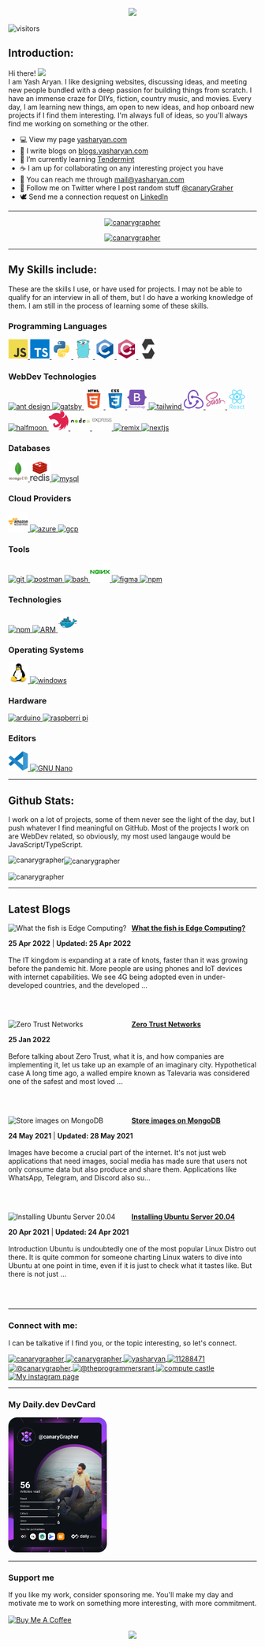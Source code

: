 <p align="center">
<img src="https://capsule-render.vercel.app/api?type=waving&color=gradient&height=200&section=header&text=Yash%20Aryan&fontSize=60&&fontAlignY=35" />
</p>

![visitors](https://visitor-badge.glitch.me/badge?page_id=canaryGrapher.canaryGrapher)

## Introduction:

Hi there! <img src="https://raw.githubusercontent.com/MartinHeinz/MartinHeinz/master/wave.gif" height="20" /><br />
I am Yash Aryan. I like designing websites, discussing ideas, and meeting new people bundled with a deep passion for building things from scratch. I have an immense craze for DIYs, fiction, country music, and movies. Every day, I am learning new things, am open to new ideas, and hop onboard new projects if I find them interesting. I'm always full of ideas, so you'll always find me working on something or the other.

- 💻 View my page [yasharyan.com](https://yasharyan.com/) <br />
- 📃 I write blogs on [blogs.yasharyan.com](https://blogs.yasharyan.com) <br />
- 🌱 I’m currently learning [Tendermint](https://tendermint.com/) <br />
- ☕ I am up for collaborating on any interesting project you have <br />
- 📧 You can reach me through [mail@yasharyan.com](mailto:mail@yasharyan.com) <br />
- 📱 Follow me on Twitter where I post random stuff [@canaryGraher](https://twitter.com/canaryGrapher) <br />
- 🕊 Send me a connection request on [LinkedIn](https://www.linkedin.com/in/yasharyan/) <br />

---

<p align="center"> 
  <a href="https://github.com/ryo-ma/github-profile-trophy"><img src="https://github-profile-trophy.vercel.app/?username=canarygrapher&theme=dracula" alt="canarygrapher" /></a> 
</p>

<p align="center"> 
  <a href="https://twitter.com/canarygrapher" target="blank">
    <img src="https://img.shields.io/twitter/follow/canarygrapher?logo=twitter&style=for-the-badge" alt="canarygrapher" />
  </a> 
</p>

---


## My Skills include:
These are the skills I use, or have used for projects. I may not be able to qualify for an interview in all of them, but I do have a working knowledge of them. I am still in the process of learning some of these skills. 

### Programming Languages
<a href="https://developer.mozilla.org/en-US/docs/Web/JavaScript" target="_blank" rel="noreferrer"> 
    <img src="https://raw.githubusercontent.com/devicons/devicon/master/icons/javascript/javascript-original.svg" alt="javascript" width="40" height="40"/> 
</a> 
<a href="https://www.typescriptlang.org/" target="_blank" rel="noreferrer"> 
  <img src="https://raw.githubusercontent.com/devicons/devicon/master/icons/typescript/typescript-original.svg" alt="typescript" width="40" height="40"/> 
</a> 
<a href="https://www.python.org" target="_blank" rel="noreferrer"> 
  <img src="https://raw.githubusercontent.com/devicons/devicon/master/icons/python/python-original.svg" alt="python" width="40" height="40"/> 
</a> 
<a href="https://golang.org" target="_blank" rel="noreferrer"> 
    <img src="https://raw.githubusercontent.com/devicons/devicon/master/icons/go/go-original.svg" alt="go" width="40" height="40"/> 
</a> 
<a href="https://www.cprogramming.com/" target="_blank" rel="noreferrer"> 
    <img src="https://raw.githubusercontent.com/devicons/devicon/master/icons/c/c-original.svg" alt="c" width="40" height="40"/> 
</a> 
<a href="https://www.cplusplus.com/" target="_blank" rel="noreferrer"> 
   <img src="https://raw.githubusercontent.com/devicons/devicon/master/icons/cplusplus/cplusplus-original.svg" alt="cplusplus" width="40" height="40"/> 
</a> 
<a href="https://soliditylang.org/" target="_blank" rel="noreferrer"> 
   <img src="https://github.com/devicons/devicon/blob/master/icons/solidity/solidity-plain.svg" alt="solidity" width="40" height="40"/> 
</a> 

### WebDev Technologies
<a href="https://ant.design/" target="_blank" rel="noreferrer">
    <img src="https://user-images.githubusercontent.com/27415791/165464925-2c8f5b05-3930-4d59-8089-6781fcf3bfe4.svg" alt="ant design" width="40" height="40" />
</a>
<a href="https://www.gatsbyjs.com/" target="_blank" rel="noreferrer"> 
    <img src="https://www.vectorlogo.zone/logos/gatsbyjs/gatsbyjs-icon.svg" alt="gatsby" width="40" height="40" /> 
</a> 
<a href="https://developer.mozilla.org/en-US/docs/Web/HTML" target="_blank" rel="noreferrer"> 
    <img src="https://raw.githubusercontent.com/devicons/devicon/master/icons/html5/html5-original-wordmark.svg" alt="html5" width="40" height="40" /> 
</a>
<a href="https://developer.mozilla.org/en-US/docs/Web/CSS" target="_blank" rel="noreferrer"> 
    <img src="https://raw.githubusercontent.com/devicons/devicon/master/icons/css3/css3-original-wordmark.svg" alt="css3" width="40" height="40" /> 
</a> 
<a href="https://getbootstrap.com" target="_blank" rel="noreferrer"> 
    <img src="https://raw.githubusercontent.com/devicons/devicon/master/icons/bootstrap/bootstrap-plain-wordmark.svg" alt="bootstrap" width="40" height="40" /> 
</a> 
<a href="https://tailwindcss.com/" target="_blank" rel="noreferrer"> 
  <img src="https://www.vectorlogo.zone/logos/tailwindcss/tailwindcss-icon.svg" alt="tailwind" width="40" height="40" /> 
</a> 
<a href="https://redux.js.org" target="_blank" rel="noreferrer"> 
  <img src="https://raw.githubusercontent.com/devicons/devicon/master/icons/redux/redux-original.svg" alt="redux" width="40" height="40" /> 
</a> 
<a href="https://sass-lang.com" target="_blank" rel="noreferrer"> 
  <img src="https://raw.githubusercontent.com/devicons/devicon/master/icons/sass/sass-original.svg" alt="sass" width="40" height="40" /> 
</a> 
<a href="https://reactjs.org/" target="_blank" rel="noreferrer"> 
  <img src="https://raw.githubusercontent.com/devicons/devicon/master/icons/react/react-original-wordmark.svg" alt="react" width="40" height="40" /> 
</a> 
<a href="https://www.gethalfmoon.com/" target="_blank" rel="noreferrer"> 
  <img src="https://user-images.githubusercontent.com/27415791/165465800-eb61c231-b461-4f6a-8f08-575ad2f36fe3.png" alt="halfmoon" width="40" height="40" /> 
</a>  
<a href="" target="_blank" rel="noreferrer">
  <img src="https://github.com/devicons/devicon/raw/master/icons/nestjs/nestjs-plain.svg" alt="nestjs" width="40" height="40" />
</a>
<a href="https://nodejs.org" target="_blank" rel="noreferrer"> 
  <img src="https://raw.githubusercontent.com/devicons/devicon/master/icons/nodejs/nodejs-original-wordmark.svg" alt="nodejs" width="40" height="40" /> 
</a> 
<a href="https://expressjs.com" target="_blank" rel="noreferrer"> 
    <img src="https://raw.githubusercontent.com/devicons/devicon/master/icons/express/express-original-wordmark.svg" alt="express" width="40" height="40" /> 
</a>
<a href="https://remix.run/" target="_blank" rel="noreferrer">
    <img src="https://user-images.githubusercontent.com/27415791/165458136-6907d588-8539-490e-b75f-1fef649831ac.svg" alt="remix" width="40" height="40" />  
</a>
<a href="https://nextjs.org/" target="_blank" rel="noreferrer"> 
    <img src="https://cdn.worldvectorlogo.com/logos/nextjs-2.svg" alt="nextjs" width="40" height="40" /> 
</a>

### Databases
<a href="https://www.mongodb.com/" target="_blank" rel="noreferrer"> 
    <img src="https://raw.githubusercontent.com/devicons/devicon/master/icons/mongodb/mongodb-original-wordmark.svg" alt="mongodb" width="40" height="40"/> 
</a>
<a href="https://redis.io" target="_blank" rel="noreferrer"> 
  <img src="https://raw.githubusercontent.com/devicons/devicon/master/icons/redis/redis-original-wordmark.svg" alt="redis" width="40" height="40"/> 
</a> 
<a href="https://www.sqlite.org/" target="_blank" rel="noreferrer">
  <img src="https://user-images.githubusercontent.com/27415791/165466108-79664bb9-5e17-4377-a7dd-d7c07d575508.png" alt="mysql" width="40" height="40"/ >
</a>

### Cloud Providers
<a href="https://aws.amazon.com" target="_blank" rel="noreferrer"> 
    <img src="https://raw.githubusercontent.com/devicons/devicon/master/icons/amazonwebservices/amazonwebservices-original-wordmark.svg" alt="aws" width="40" height="40"/> 
</a> 
<a href="https://azure.microsoft.com/en-in/" target="_blank" rel="noreferrer"> 
  <img src="https://www.vectorlogo.zone/logos/microsoft_azure/microsoft_azure-icon.svg" alt="azure" width="40" height="40"/> 
</a> 
<a href="https://cloud.google.com" target="_blank" rel="noreferrer"> 
    <img src="https://www.vectorlogo.zone/logos/google_cloud/google_cloud-icon.svg" alt="gcp" width="40" height="40"/> 
</a> 

### Tools
<a href="https://git-scm.com/" target="_blank" rel="noreferrer"> 
    <img src="https://www.vectorlogo.zone/logos/git-scm/git-scm-icon.svg" alt="git" width="40" height="40"/> 
</a>  
<a href="https://postman.com" target="_blank" rel="noreferrer"> 
  <img src="https://www.vectorlogo.zone/logos/getpostman/getpostman-icon.svg" alt="postman" width="40" height="40"/> 
</a> 
<a href="https://www.gnu.org/software/bash/" target="_blank" rel="noreferrer"> 
  <img src="https://www.vectorlogo.zone/logos/gnu_bash/gnu_bash-icon.svg" alt="bash" width="40" height="40"/> 
</a>
<a href="https://www.nginx.com" target="_blank" rel="noreferrer"> 
    <img src="https://raw.githubusercontent.com/devicons/devicon/master/icons/nginx/nginx-original.svg" alt="nginx" width="40" height="40"/> 
</a> 
<a href="https://www.figma.com/" target="_blank" rel="noreferrer"> 
    <img src="https://www.vectorlogo.zone/logos/figma/figma-icon.svg" alt="figma" width="40" height="40"/> 
</a>
<a href="https://www.npmjs.com/" target="_blank" rel="noreferrer">
  <img src="https://user-images.githubusercontent.com/27415791/165463943-cfb3aa0d-afff-4b42-a8ff-156a072ef0c5.svg" alt="npm" width="40" height="40" />
</a>

### Technologies
<a href="https://ethereum.org/en/" target="_blank" rel="noreferrer">
  <img src="https://cryptologos.cc/logos/ethereum-eth-logo.svg" alt="npm" width="40" height="40" />
</a>
<a href="https://docs.microsoft.com/en-us/azure/azure-resource-manager/management/overview" target="_blank" rel="noreferrer">
  <img src="https://user-images.githubusercontent.com/27415791/165468173-4a47b9a9-5715-4323-9b01-1333ac06790d.png" alt="ARM " width="40" height="40" />
</a>
<a href="https://www.docker.com/" target="_blank" rel="noreferrer">
  <img src="https://github.com/devicons/devicon/raw/master/icons/docker/docker-original.svg" alt="Docker " width="40" height="40" />
</a>

### Operating Systems
<a href="https://www.linux.org/" target="_blank" rel="noreferrer"> 
    <img src="https://raw.githubusercontent.com/devicons/devicon/master/icons/linux/linux-original.svg" alt="linux" width="40" height="40"/> 
</a>
<a href="https://www.microsoft.com/en-in/windows" target="_blank" rel="noreferrer"> 
    <img src="https://user-images.githubusercontent.com/27415791/165467648-9893c082-394f-4871-984f-f3bb624ba038.png" alt="windows" width="40" height="40"/> 
</a>

### Hardware
<a href="https://www.arduino.cc/" target="_blank" rel="noreferrer"> 
  <img src="https://cdn.worldvectorlogo.com/logos/arduino-1.svg" alt="arduino" width="40" height="40"/> 
</a> 
<a href="https://www.raspberrypi.org/" target="_blank" rel="noreferrer"> 
  <img src="https://user-images.githubusercontent.com/27415791/165469830-10a35c4b-bd21-46f0-910c-0a311396d9dd.svg" alt="raspberri pi" width="40" height="40"/> 
</a>

### Editors
<a href="https://code.visualstudio.com/" target="_blank" rel="noreferrer"> 
  <img src="https://github.com/devicons/devicon/raw/master/icons/vscode/vscode-original.svg" alt="VS Code" width="40" height="40"/> 
</a>
<a href="https://www.nano-editor.org/" target="_blank" rel="noreferrer"> 
  <img src="https://user-images.githubusercontent.com/27415791/165486268-81cc64c1-7c40-4149-aba2-da09d09a0afa.png" alt="GNU Nano" width="40" height="40"/> 
</a>

---

## Github Stats:
I work on a lot of projects, some of them never see the light of the day, but I push whatever I find meaningful on GitHub. Most of the projects I work on are WebDev related, so obviously, my most used langauge would be JavaScript/TypeScript.
<p>
  <img align="left" src="https://github-readme-stats.vercel.app/api/top-langs?username=canarygrapher&show_icons=true&locale=en&layout=compact" alt="canarygrapher" />
</p>
<p>
  <img align="center" src="https://github-readme-stats.vercel.app/api?username=canarygrapher&show_icons=true&locale=en&theme=radical" alt="canarygrapher" />
</p>
<p>
  <img align="center" src="https://github-readme-streak-stats.herokuapp.com/?user=canarygrapher&theme=radical" alt="canarygrapher" />
</p>

---

## Latest Blogs
<!-- HASHNODE_BLOG:START -->
<p align="left">
<a href="https://yasharyan.hashnode.dev/what-the-fish-is-edge-computing-cl2eemw67036yetnva8jchpxw" title="What the fish is Edge Computing?"><img src="https://cdn.hashnode.com/res/hashnode/image/upload/v1650871501721/NKiI0LH6B.png" alt="What the fish is Edge Computing?" width="250px" align="left" /></a>
<a href="https://yasharyan.hashnode.dev/what-the-fish-is-edge-computing-cl2eemw67036yetnva8jchpxw" title="What the fish is Edge Computing?"><strong>What the fish is Edge Computing?</strong></a>
<div><strong>25 Apr 2022</strong> | <strong>Updated: 25 Apr 2022</strong></div>
<br/> The IT kingdom is expanding at a rate of knots, faster than it was growing before the pandemic hit. More people are using phones and IoT devices with internet capabilities. We see 4G being adopted even in under-developed countries, and the developed ... </p> <br/> <br/>
<p align="left">
<a href="https://yasharyan.hashnode.dev/zero-trust-networks-ckyuhv1780ai92vs1bi1z4eet" title="Zero Trust Networks"><img src="https://cdn.hashnode.com/res/hashnode/image/upload/v1643135343046/wYq-dvDak.png" alt="Zero Trust Networks" width="250px" align="left" /></a>
<a href="https://yasharyan.hashnode.dev/zero-trust-networks-ckyuhv1780ai92vs1bi1z4eet" title="Zero Trust Networks"><strong>Zero Trust Networks</strong></a>
<div><strong>25 Jan 2022</strong></div>
<br/> Before talking about Zero Trust, what it is, and how companies are implementing it, let us take up an example of an imaginary city.
Hypothetical case
A long time ago, a walled empire known as Talevaria was considered one of the safest and most loved ... </p> <br/> <br/>
<p align="left">
<a href="https://yasharyan.hashnode.dev/store-images-on-mongodb-ckp4e60j90046irs11vvngh5w" title="Store images on MongoDB"><img src="https://cdn.hashnode.com/res/hashnode/image/upload/v1621853030875/mAYNz27f5.png" alt="Store images on MongoDB" width="250px" align="left" /></a>
<a href="https://yasharyan.hashnode.dev/store-images-on-mongodb-ckp4e60j90046irs11vvngh5w" title="Store images on MongoDB"><strong>Store images on MongoDB</strong></a>
<div><strong>24 May 2021</strong> | <strong>Updated: 28 May 2021</strong></div>
<br/> Images have become a crucial part of the internet. It's not just web applications that need images, social media has made sure that users not only consume data but also produce and share them. Applications like WhatsApp, Telegram, and Discord also su... </p> <br/> <br/>
<p align="left">
<a href="https://yasharyan.hashnode.dev/installing-ubuntu-server-2004-cknv6ioo10fjbbts14jys5c40" title="Installing Ubuntu Server 20.04"><img src="https://cdn.hashnode.com/res/hashnode/image/upload/v1619232103712/xjfSqzjQU.png" alt="Installing Ubuntu Server 20.04" width="250px" align="left" /></a>
<a href="https://yasharyan.hashnode.dev/installing-ubuntu-server-2004-cknv6ioo10fjbbts14jys5c40" title="Installing Ubuntu Server 20.04"><strong>Installing Ubuntu Server 20.04</strong></a>
<div><strong>20 Apr 2021</strong> | <strong>Updated: 24 Apr 2021</strong></div>
<br/> Introduction
Ubuntu is undoubtedly one of the most popular  Linux Distro out there. It is quite common for someone charting Linux waters to dive into Ubuntu at one point in time, even if it is just to check what it tastes like. But there is not just ... </p> <br/> <br/>
<!-- HASHNODE_BLOG:END -->

---

### Connect with me:
I can be talkative if I find you, or the topic interesting, so let's connect. 
<p align="left">
  <a href="https://dev.to/canarygrapher" target="blank">
   <img align="center" src="https://raw.githubusercontent.com/rahuldkjain/github-profile-readme-generator/master/src/images/icons/Social/devto.svg" alt="canarygrapher" height="30" width="40" />
  </a>
  <a href="https://twitter.com/canarygrapher" target="blank">
   <img align="center" src="https://raw.githubusercontent.com/rahuldkjain/github-profile-readme-generator/master/src/images/icons/Social/twitter.svg" alt="canarygrapher" height="30" width="40" />
  </a>
  <a href="https://linkedin.com/in/yasharyan" target="blank">
   <img align="center" src="https://raw.githubusercontent.com/rahuldkjain/github-profile-readme-generator/master/src/images/icons/Social/linked-in-alt.svg" alt="yasharyan" height="30" width="40" />
  </a>
  <a href="https://stackoverflow.com/users/11288471" target="blank">
   <img align="center" src="https://raw.githubusercontent.com/rahuldkjain/github-profile-readme-generator/master/src/images/icons/Social/stack-overflow.svg" alt="11288471" height="30" width="40" />
  </a>
  <a href="https://hashnode.com/@yasharyan" target="blank">
   <img align="center" src="https://raw.githubusercontent.com/rahuldkjain/github-profile-readme-generator/master/src/images/icons/Social/hashnode.svg" alt="@canarygrapher" height="30" width="40" />
  </a>
  <a href="https://medium.com/@theprogrammersrant" target="blank">
   <img align="center" src="https://raw.githubusercontent.com/rahuldkjain/github-profile-readme-generator/master/src/images/icons/Social/medium.svg" alt="@theprogrammersrant" height="30" width="40" />
  </a>
  <a href="https://www.youtube.com/channel/UCNbiXdqadlcg4USDVkcChBg" target="blank">
   <img align="center" src="https://raw.githubusercontent.com/rahuldkjain/github-profile-readme-generator/master/src/images/icons/Social/youtube.svg" alt="compute castle" height="30" width="40" />
  </a>
  <a href="https://www.instagram.com/encodable/">
   <img alt="My instagram page" width="40" height="30" src="https://raw.githubusercontent.com/gist/jemminger/91c69559f5ce1cc45cecc1f2614325c6/raw/809bb0a961444f293a1e65fa4ead494bd93a77c6/instagram.svg" />
  </a>
</p>

---

### My Daily.dev DevCard

 <a href="https://app.daily.dev/canaryGrapher"><img src="https://github.com/canaryGrapher/canaryGrapher/raw/main/devcard.svg" width="200" alt="Yash Aryan's Dev Card"/></a>
 
---

### Support me
If you like my work, consider sponsoring me. You'll make my day and motivate me to work on something more interesting, with more commitment.
<br /><br />
<a href="https://www.buymeacoffee.com/yasharyan" target="_blank">
  <img src="https://cdn.buymeacoffee.com/buttons/v2/default-red.png" alt="Buy Me A Coffee" width="150" >
</a>
<p align="center">
<img src="https://capsule-render.vercel.app/api?type=waving&color=gradient&height=100&section=footer" />
 </p>
